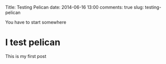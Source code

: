Title: Testing Pelican
date: 2014-06-16 13:00
comments: true
slug: testing-pelican

<!-- PELICAN_BEGIN_SUMMARY -->
You have to start somewhere
<!-- PELICAN_END_SUMMARY -->

# I test pelican
This is my first post
